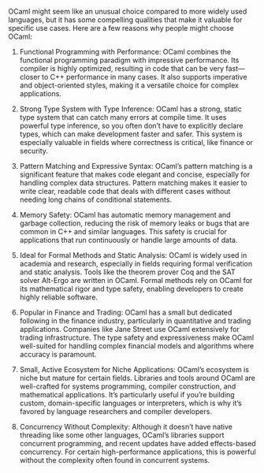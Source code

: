 OCaml might seem like an unusual choice compared to more widely used languages, but it has some compelling qualities that make it valuable for specific use cases. Here are a few reasons why people might choose OCaml:

1. Functional Programming with Performance: OCaml combines the functional programming paradigm with impressive performance. Its compiler is highly optimized, resulting in code that can be very fast—closer to C++ performance in many cases. It also supports imperative and object-oriented styles, making it a versatile choice for complex applications.

2. Strong Type System with Type Inference: OCaml has a strong, static type system that can catch many errors at compile time. It uses powerful type inference, so you often don’t have to explicitly declare types, which can make development faster and safer. This system is especially valuable in fields where correctness is critical, like finance or security.

3. Pattern Matching and Expressive Syntax: OCaml’s pattern matching is a significant feature that makes code elegant and concise, especially for handling complex data structures. Pattern matching makes it easier to write clear, readable code that deals with different cases without needing long chains of conditional statements.

4. Memory Safety: OCaml has automatic memory management and garbage collection, reducing the risk of memory leaks or bugs that are common in C++ and similar languages. This safety is crucial for applications that run continuously or handle large amounts of data.

5. Ideal for Formal Methods and Static Analysis: OCaml is widely used in academia and research, especially in fields requiring formal verification and static analysis. Tools like the theorem prover Coq and the SAT solver Alt-Ergo are written in OCaml. Formal methods rely on OCaml for its mathematical rigor and type safety, enabling developers to create highly reliable software.

6. Popular in Finance and Trading: OCaml has a small but dedicated following in the finance industry, particularly in quantitative and trading applications. Companies like Jane Street use OCaml extensively for trading infrastructure. The type safety and expressiveness make OCaml well-suited for handling complex financial models and algorithms where accuracy is paramount.

7. Small, Active Ecosystem for Niche Applications: OCaml’s ecosystem is niche but mature for certain fields. Libraries and tools around OCaml are well-crafted for systems programming, compiler construction, and mathematical applications. It’s particularly useful if you’re building custom, domain-specific languages or interpreters, which is why it’s favored by language researchers and compiler developers.

8. Concurrency Without Complexity: Although it doesn’t have native threading like some other languages, OCaml’s libraries support concurrent programming, and recent updates have added effects-based concurrency. For certain high-performance applications, this is powerful without the complexity often found in concurrent systems.
